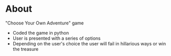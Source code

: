 # About
"Choose Your Own Adventure" game
- Coded the game in python
- User is presented with a series of options
- Depending on the user's choice the user will fail in hillarious ways or win the treasure
